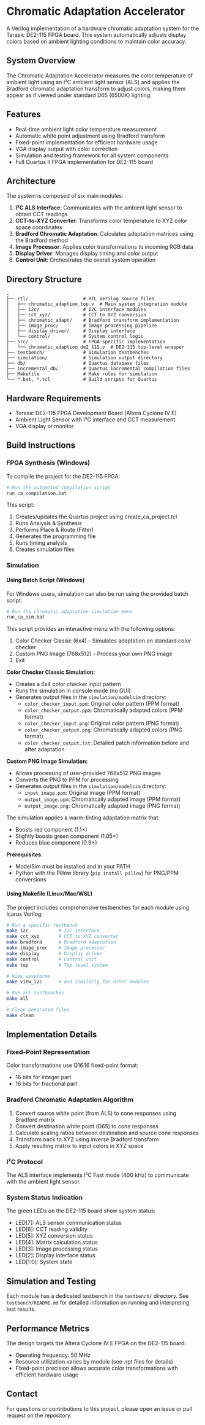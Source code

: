 # Chromatic Adaptation Accelerator

A Verilog implementation of a hardware chromatic adaptation system for the Terasic DE2-115 FPGA board. This system automatically adjusts display colors based on ambient lighting conditions to maintain color accuracy.

## System Overview

The Chromatic Adaptation Accelerator measures the color temperature of ambient light using an I²C ambient light sensor (ALS) and applies the Bradford chromatic adaptation transform to adjust colors, making them appear as if viewed under standard D65 (6500K) lighting.

## Features

- Real-time ambient light color temperature measurement
- Automatic white point adjustment using Bradford transform
- Fixed-point implementation for efficient hardware usage
- VGA display output with color correction
- Simulation and testing framework for all system components
- Full Quartus II FPGA implementation for DE2-115 board

## Architecture

The system is composed of six main modules:

1. **I²C ALS Interface**: Communicates with the ambient light sensor to obtain CCT readings
2. **CCT-to-XYZ Converter**: Transforms color temperature to XYZ color space coordinates
3. **Bradford Chromatic Adaptation**: Calculates adaptation matrices using the Bradford method
4. **Image Processor**: Applies color transformations to incoming RGB data
5. **Display Driver**: Manages display timing and color output
6. **Control Unit**: Orchestrates the overall system operation

## Directory Structure

```
.
├── rtl/                    # RTL Verilog source files
│   ├── chromatic_adaption_top.v  # Main system integration module
│   ├── i2c/                # I2C interface modules
│   ├── cct_xyz/            # CCT to XYZ conversion
│   ├── chromatic_adapt/    # Bradford transform implementation
│   ├── image_proc/         # Image processing pipeline
│   ├── display_driver/     # Display interface
│   └── control/            # System control logic
├── src/                    # FPGA-specific implementation
│   └── chromatic_adaption_de2_115.v  # DE2-115 top-level wrapper
├── testbench/              # Simulation testbenches
├── simulation/             # Simulation output directory
├── db/                     # Quartus database files
├── incremental_db/         # Quartus incremental compilation files
├── Makefile                # Make rules for simulation
└── *.bat, *.tcl            # Build scripts for Quartus
```

## Hardware Requirements

- Terasic DE2-115 FPGA Development Board (Altera Cyclone IV E)
- Ambient Light Sensor with I²C interface and CCT measurement
- VGA display or monitor

## Build Instructions

### FPGA Synthesis (Windows)

To compile the project for the DE2-115 FPGA:

```bash
# Run the automated compilation script
run_ca_compilation.bat
```

This script:
1. Creates/updates the Quartus project using create_ca_project.tcl
2. Runs Analysis & Synthesis
3. Performs Place & Route (Fitter)
4. Generates the programming file
5. Runs timing analysis
6. Creates simulation files

### Simulation

#### Using Batch Script (Windows)

For Windows users, simulation can also be run using the provided batch script:

```bash
# Run the chromatic adaptation simulation menu
run_ca_sim.bat
```

This script provides an interactive menu with the following options:
1. Color Checker Classic (6x4) - Simulates adaptation on standard color checker
2. Custom PNG Image (768x512) - Process your own PNG image
3. Exit

**Color Checker Classic Simulation:**
- Creates a 6x4 color checker input pattern
- Runs the simulation in console mode (no GUI)
- Generates output files in the `simulation/modelsim` directory:
  - `color_checker_input.ppm`: Original color pattern (PPM format)
  - `color_checker_output.ppm`: Chromatically adapted colors (PPM format)
  - `color_checker_input.png`: Original color pattern (PNG format)
  - `color_checker_output.png`: Chromatically adapted colors (PNG format)
  - `color_checker_output.txt`: Detailed patch information before and after adaptation

**Custom PNG Image Simulation:**
- Allows processing of user-provided 768x512 PNG images
- Converts the PNG to PPM for processing
- Generates output files in the `simulation/modelsim` directory:
  - `input_image.ppm`: Original image (PPM format)
  - `output_image.ppm`: Chromatically adapted image (PPM format)
  - `output_image.png`: Chromatically adapted image (PNG format)

The simulation applies a warm-tinting adaptation matrix that:
- Boosts red component (1.1×)
- Slightly boosts green component (1.05×)
- Reduces blue component (0.9×)

**Prerequisites**: 
- ModelSim must be installed and in your PATH
- Python with the Pillow library (`pip install pillow`) for PNG/PPM conversions

#### Using Makefile (Linux/Mac/WSL)

The project includes comprehensive testbenches for each module using Icarus Verilog:

```bash
# Run a specific testbench
make i2c           # I2C interface
make cct_xyz       # CCT to XYZ converter
make bradford      # Bradford adaptation
make image_proc    # Image processor
make display       # Display driver
make control       # Control unit
make top           # Top-level system

# View waveforms
make view_i2c      # and similarly for other modules

# Run all testbenches
make all

# Clean generated files
make clean
```

## Implementation Details

### Fixed-Point Representation

Color transformations use Q16.16 fixed-point format:
- 16 bits for integer part
- 16 bits for fractional part

### Bradford Chromatic Adaptation Algorithm

1. Convert source white point (from ALS) to cone responses using Bradford matrix
2. Convert destination white point (D65) to cone responses
3. Calculate scaling ratios between destination and source cone responses
4. Transform back to XYZ using inverse Bradford transform
5. Apply resulting matrix to input colors in XYZ space

### I²C Protocol

The ALS interface implements I²C Fast mode (400 kHz) to communicate with the ambient light sensor.

### System Status Indication

The green LEDs on the DE2-115 board show system status:
- LED[7]: ALS sensor communication status
- LED[6]: CCT reading validity
- LED[5]: XYZ conversion status
- LED[4]: Matrix calculation status
- LED[3]: Image processing status
- LED[2]: Display interface status
- LED[1:0]: System state

## Simulation and Testing

Each module has a dedicated testbench in the `testbench/` directory. See `testbench/README.md` for detailed information on running and interpreting test results.

## Performance Metrics

The design targets the Altera Cyclone IV E FPGA on the DE2-115 board:
- Operating frequency: 50 MHz
- Resource utilization varies by module (see .rpt files for details)
- Fixed-point precision allows accurate color transformations with efficient hardware usage

## Contact

For questions or contributions to this project, please open an issue or pull request on the repository.
